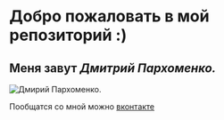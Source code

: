 Добро пожаловать в мой репозиторий :)
=====================

Меня завут ***Дмитрий Пархоменко.***
-----------------------------------


![Дмирий Пархоменко.](http://www.worldofcoding.ru/img/author/author.jpg)


Пообщатся со мной можно [вконтакте](https://vk.com/demonsait)
